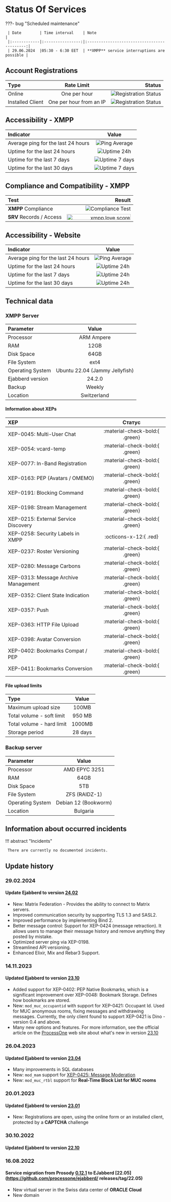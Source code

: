 # Status Of Services

???- bug "Scheduled maintenance"

     | Date        | Time interval    | Note                                        |
     |:------------|:----------------:|:-------------------------------------------:|
     | 29.06.2024  |05:30 - 6:30 EET  | **XMPP** service interruptions are possible |

## Account Registrations

| Тype              |Rate Limit              |Status                           |
|:------------------|:----------------------:|-------------------------:|
| Online            |One per hour            |![Registration Status](https://uptime.tinyserver.eu/api/badge/141/status?label=&upLabel=OPEN&downLabel=CLOSED) |
| Installed Client  |One per hour from an IP |![Registration Status](https://uptime.tinyserver.eu/api/badge/141/status?label=&upLabel=OPEN&downLabel=CLOSED) |

## Accessibility - **XMPP**

| Indicator |Value |
|:---------------------------|:---------------------------------------------------:|
| Average ping for the last 24 hours|![Ping Average](https://uptime.tinyserver.eu/api/badge/137/ping?label=) |
| Uptime for the last 24 hours |![Uptime 24h](https://uptime.tinyserver.eu/api/badge/121/uptime/24?label=)|
| Uptime for the last 7 days |![Uptime 7 days](https://uptime.tinyserver.eu/api/badge/121/uptime/168?label=)|
| Uptime for the last 30 days |![Uptime 7 days](https://uptime.tinyserver.eu/api/badge/121/uptime/720?label=)|

## Compliance and Compatibility - **XMPP**

| Test                |Result                                                                  |
|:--------------------|-----------------------------------------------------------------------:|
| **XMPP** Compliance| ![Compliance Test](https://compliance.conversations.im/badge/chatrix.one) |
|**SRV** Records / Access| <a href='https://xmpp.love/servers/chatrix.one/results'><img src='https://xmpp.love/servers/chatrix.one/badge' width='201px' height= '18px' alt='xmpp.love score'></a> |

## Accessibility - Website

| Indicator                  | Value                                                 |
|:---------------------------|:-----------------------------------------------------:|
| Average ping for the last 24 hours|![Ping Average](https://uptime.tinyserver.eu/api/badge/135/ping) |
| Uptime for the last 24 hours |![Uptime 24h](https://uptime.tinyserver.eu/api/badge/135/uptime/24?label=)|
| Uptime for the last 7 days |![Uptime 24h](https://uptime.tinyserver.eu/api/badge/135/uptime/168?label=)|
| Uptime for the last 30 days |![Uptime 24h](https://uptime.tinyserver.eu/api/badge/135/uptime/720?label=)|

## Technical data

### XMPP Server

| Parameter        | Value                          |
|:-----------------|:------------------------------:|
| Processor        | ARM Ampere                     |
| RAM              | 12GB                           |
| Disk Space       | 64GB                           |
| File System      | ext4                           |
| Operating System | Ubuntu 22.04 (Jammy Jellyfish) |
| Ejabberd version | 24.2.0                        |
| Backup           | Weekly                         |
| Location         | Switzerland                    |

#### Information about XEPs

| XEP                                   | Статус                         |
|:--------------------------------------|:------------------------------:|
| XEP-0045: Multi-User Chat             | :material-check-bold:{ .green} |
| XEP-0054: vcard-temp                  | :material-check-bold:{ .green} |
| XEP-0077: In-Band Registration        | :material-check-bold:{ .green} |
| XEP-0163: PEP (Avatars / OMEMO)       | :material-check-bold:{ .green} |
| XEP-0191: Blocking Command            | :material-check-bold:{ .green} |
| XEP-0198: Stream Management           | :material-check-bold:{ .green} |
| XEP-0215: External Service Discovery  | :material-check-bold:{ .green} |
| XEP-0258: Security Labels in XMPP     | :octicons-x-12:{ .red}         |
| XEP-0237: Roster Versioning           | :material-check-bold:{ .green} |
| XEP-0280: Message Carbons             | :material-check-bold:{ .green} |
| XEP-0313: Message Archive Management  | :material-check-bold:{ .green} |
| XEP-0352: Client State Indication     | :material-check-bold:{ .green} |
| XEP-0357: Push                        | :material-check-bold:{ .green} |
| XEP-0363: HTTP File Upload            | :material-check-bold:{ .green} |
| XEP-0398: Avatar Conversion           | :material-check-bold:{ .green} |
| XEP-0402: Bookmarks Compat / PEP      | :material-check-bold:{ .green} |
| XEP-0411: Bookmarks Conversion        | :material-check-bold:{ .green} |

#### File upload limits

| Type                      | Value   |
|:--------------------------|:-------:|
| Maximum upload size       | 100MB   |
| Total volume - soft limit | 950 MB  |
| Total volume - hard limit | 1000MB  |
| Storage period            | 28 days |

### Backup server

| Parameter        | Value                |
|:-----------------|:--------------------:|
| Processor        | AMD EPYC 3251        |
| RAM              | 64GB                 |
| Disk Space       | 5TB                  |
| File System      | ZFS (RAIDZ-1)        |
| Operating System | Debian 12 (Bookworm) |
| Location         | Bulgaria             |

## Information about occurred incidents

!!! abstract "Incidents"

     There are currently no documented incidents.

## Update history

### 29.02.2024

#### Update Ejabberd to version [24.02](https://github.com/processone/ejabberd/releases/tag/24.02)

- New: Matrix Federation - Provides the ability to connect to Matrix servers.
- Improved communication security by supporting TLS 1.3 and SASL2.
- Improved performance by implementing Bind 2.
- Better message control: Support for XEP-0424 (message retraction). It allows users to manage their message history and remove anything they posted by mistake.
- Optimized server ping via XEP-0198.
- Streamlined API versioning.
- Enhanced Elixir, Mix and Rebar3 Support.

### 14.11.2023

#### Updated Ejabberd to version [23.10](https://github.com/processone/ejabberd/releases/tag/23.10)

- Added support for XEP-0402: PEP Native Bookmarks, which is a significant improvement over XEP-0048: Bookmark Storage. Defines how bookmarks are stored.
- New: `mod_muc_occupantid` with support for XEP-0421: Occupant Id. Used for MUC anonymous rooms, fixing messages and withdrawing messages. Currently, the only client found to support XEP-0421 is Dino - version 0.4 and above.
- Many new options and features. For more information, see the official article on the [ProcessOne](https://www.process-one.net/) web site about what's new in version [23.10](https://www.process-one.net/blog/ejabberd-23-10/)

### 26.04.2023

#### Updated Ejabberd to version [23.04](https://github.com/processone/ejabberd/releases/tag/23.04)

- Many improvements in SQL databases
- New: `mod_mam` support for [XEP-0425: Message Moderation](https://xmpp.org/extensions/xep-0425.html)
- New: `mod_muc_rtbl` support for **Real-Time Block List for MUC rooms**

### 20.01.2023

#### Updated Ejabberd to version [23.01](https://github.com/processone/ejabberd/releases/tag/23.01)

- New: Registrations are open, using the online form or an installed client, protected by a **CAPTCHA** challenge

### 30.10.2022

#### Updated Ejabberd to version [22.10](https://github.com/processone/ejabberd/releases/tag/22.10)

### 16.08.2022

#### Service migration from Prosody [0.12.1](https://prosody.im/doc/release/0.12.1) to EJabberd [22.05](https://github.com/processone/ejabberd/ releases/tag/22.05)

- New virtual server in the Swiss data center of **ORACLE Cloud**
- New domain
